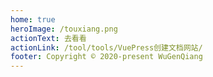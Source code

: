 ```yaml
---
home: true
heroImage: /touxiang.png
actionText: 去看看
actionLink: /tool/tools/VuePress创建文档网站/
footer: Copyright © 2020-present WuGenQiang
---
```


